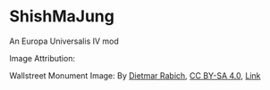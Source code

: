 # ShishMaJung
An Europa Universalis IV mod


Image Attribution:

Wallstreet Monument Image: By <a href="//commons.wikimedia.org/wiki/User:XRay" title="User:XRay">Dietmar Rabich</a>, <a href="https://creativecommons.org/licenses/by-sa/4.0" title="Creative Commons Attribution-Share Alike 4.0">CC BY-SA 4.0</a>, <a href="https://commons.wikimedia.org/w/index.php?curid=125644831">Link</a>
